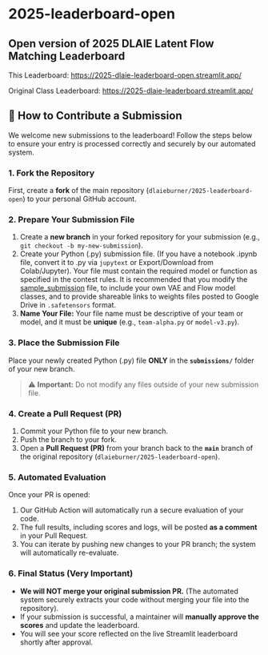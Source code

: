 # 2025-leaderboard-open
## Open version of 2025 DLAIE Latent Flow Matching Leaderboard 

This Leaderboard: https://2025-dlaie-leaderboard-open.streamlit.app/

Original Class Leaderboard: https://2025-dlaie-leaderboard.streamlit.app/



## 🚀 How to Contribute a Submission

We welcome new submissions to the leaderboard! Follow the steps below to ensure your entry is processed correctly and securely by our automated system.

### 1. Fork the Repository

First, create a **fork** of the main repository (`dlaieburner/2025-leaderboard-open`) to your personal GitHub account.

### 2. Prepare Your Submission File

1.  Create a **new branch** in your forked repository for your submission (e.g., `git checkout -b my-new-submission`).
2.  Create your Python (.py) submission file. (If you have a notebook .ipynb file, convert it to .py via `jupytext` or Export/Download from Colab/Jupyter). Your file must contain the required model or function as specified in the contest rules.  It is recommended that you modify the [sample_submission](https://github.com/dlaieburner/2025-leaderboard-open/blob/main/sample_submission.py) file, to include your own VAE and Flow model classes, and to provide shareable links to weights files posted to Google Drive in `.safetensors` format. 
3.  **Name Your File:** Your file name must be descriptive of your team or model, and it must be **unique** (e.g., `team-alpha.py` or `model-v3.py`).

### 3. Place the Submission File

Place your newly created Python (.py) file **ONLY** in the **`submissions/`** folder of your new branch.

> ⚠️ **Important:** Do not modify any files outside of your new submission file.

### 4. Create a Pull Request (PR)

1.  Commit your Python file to your new branch.
2.  Push the branch to your fork.
3.  Open a **Pull Request (PR)** from your branch back to the **`main`** branch of the original repository (`dlaieburner/2025-leaderboard-open`).

### 5. Automated Evaluation

Once your PR is opened:

1.  Our GitHub Action will automatically run a secure evaluation of your code.
2.  The full results, including scores and logs, will be posted **as a comment** in your Pull Request.
3.  You can iterate by pushing new changes to your PR branch; the system will automatically re-evaluate.

### 6. Final Status (Very Important)

* **We will NOT merge your original submission PR.** (The automated system securely extracts your code without merging your file into the repository).
* If your submission is successful, a maintainer will **manually approve the scores** and update the leaderboard.
* You will see your score reflected on the live Streamlit leaderboard shortly after approval.
